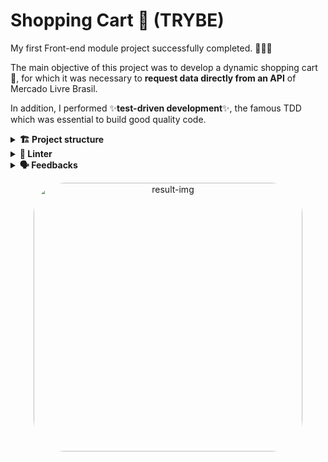 # Shopping Cart 🛒 (TRYBE)

My first Front-end module project successfully completed. 🚀🚀🚀

The main objective of this project was to develop a dynamic shopping cart 🛒, for which it was necessary to **request data directly from an API** of Mercado Livre Brasil.

In addition, I performed ✨**test-driven development**✨, the famous TDD which was essential to build good quality code.

<details>
  <summary><strong>🏗 Project structure</strong></summary><br />

### Files and Functions

The `tests` folder, contains the `fetchProduct.test.js` and `fetchProductsList.test.js` files, where I implemented the tests for each of the functions of the same name.

The `helpers` folder contains the `fetchFunctions.js` file, where I implemented the request for the APIs of Mercado Livre Brasil.

In `main.js`, I implemented the logic for the notification messages and render the products on the screen.

In the `shopFunctions.js` file, I implemented the logic of adding items to the cart, saving their information in Local Storage and also removing products from the shopping cart.

The `helpers` folder contains the `cartFunctions.js` file, where I implemented the logic of saving product prices in Local Storage.

In `cepFunctions.js`, I implemented the logic to query the users' postal address.

</details>

<details>
  <summary><strong>🔎 Linter</strong></summary><br />

### ESLint e Stylelint

To ensure code quality, the `ESLint` and `Stylelint` linters were used in this project.
So the code will be available with good development practices, being more readable and easy to maintain!

ESLint is a tool for identifying and reporting patterns found in ECMAScript/JavaScript code. In many ways it is similar to JSLint and JSHint with a few exceptions:

* ESLint uses Espree for JavaScript parsing.
* ESLint uses an AST to evaluate patterns in code.
* ESLint is completely 'pluggable', each of the rules is a plugin and you can add […]

</details>

<details>
  <summary><strong>🗣 Feedbacks</strong></summary><br />
  
_Give me feedbacks, I'm open to new ideas_ 😉

</details>

<p align="center">
  <img
    src="https://media.discordapp.net/attachments/1062029691860566078/1066018181161963671/Captura_de_tela_em_2023-01-20_11-22-55.png?width=738&height=415"
    alt="result-img" height="430" style="border-radius:50px;">
</p>
